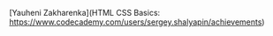 [Yauheni Zakharenka](HTML CSS Basics: https://www.codecademy.com/users/sergey.shalyapin/achievements)